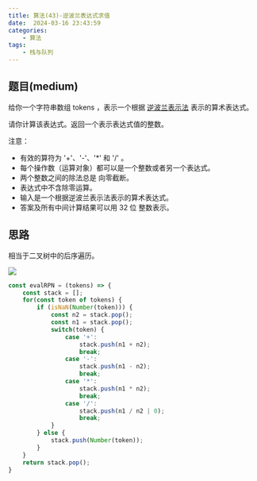 ```yaml
---
title: 算法(43)-逆波兰表达式求值 
date:  2024-03-16 23:43:59
categories:
    - 算法
tags:
    - 栈与队列
---
```


## 题目(medium)

给你一个字符串数组 tokens ，表示一个根据 [逆波兰表示法](https://baike.baidu.com/item/%E9%80%86%E6%B3%A2%E5%85%B0%E5%BC%8F/128437) 表示的算术表达式。

请你计算该表达式。返回一个表示表达式值的整数。

注意：

- 有效的算符为 '+'、'-'、'*' 和 '/' 。
- 每个操作数（运算对象）都可以是一个整数或者另一个表达式。
- 两个整数之间的除法总是 向零截断。
- 表达式中不含除零运算。
- 输入是一个根据逆波兰表示法表示的算术表达式。
- 答案及所有中间计算结果可以用 32 位 整数表示。

<!-- more -->

## 思路

相当于二叉树中的后序遍历。

![](https://code-thinking.cdn.bcebos.com/gifs/150.%E9%80%86%E6%B3%A2%E5%85%B0%E8%A1%A8%E8%BE%BE%E5%BC%8F%E6%B1%82%E5%80%BC.gif)

```javascript
const evalRPN = (tokens) => {
    const stack = [];
    for(const token of tokens) {
        if (isNaN(Number(token))) {
            const n2 = stack.pop();
            const n1 = stack.pop();
            switch(token) {
                case '+':
                    stack.push(n1 + n2);
                    break;
                case '-':
                    stack.push(n1 - n2);
                    break;
                case '*':
                    stack.push(n1 * n2);
                    break;
                case '/':
                    stack.push(n1 / n2 | 0);
                    break;
            }
        } else {
            stack.push(Number(token));
        }
    }
    return stack.pop();
}
```

